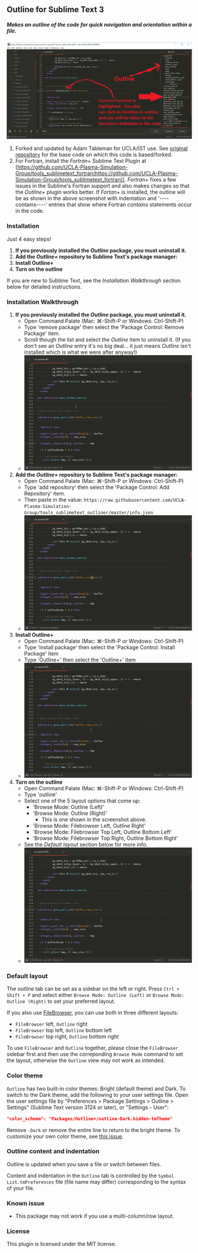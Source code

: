 ## Outline for Sublime Text 3

##### Makes an outline of the code for quick navigation and orientation within a file.

![](assets/markdown-img-paste-20181008011255139.png?raw=true)

1. Forked and updated by Adam Tableman for UCLA/IST use. See [original repository](https://github.com/warmdev/SublimeOutline) for the base code on which this code is based/forked.
2. For Fortran, install the _Fortran+_ Sublime Text Plugin at [https://github.com/UCLA-Plasma-Simulation-Group/tools_sublimetext_fortran(https://github.com/UCLA-Plasma-Simulation-Group/tools_sublimetext_fortran)].  _Fortran+_ fixes a few issues in the Sublime's Fortran support and also makes changes so that the _Outline+_ plugin works better. If _Fortan+_ is installed, the outline will be as shown in the above screenshot with indentation and '----contains----' entries that show where Fortran _contains_ statements occur in the code.

### Installation
Just 4 easy steps!
1. __If you previously installed the _Outline_ package, you must uninstall it.__
2. __Add the _Outline+_ repository to Sublime Text's package manager:__
3. __Install Outline+__
4. __Turn on the outline__

If you are new to Sublime Text, see the _Installation Walkthrough_ section below for detailed instructions.

### Installation Walkthrough
1. __If you previously installed the _Outline_ package, you must uninstall it.__
    * Open Command Palate (Mac: &#8984;-Shift-P or Windows: Ctrl-Shift-P)
    * Type 'remove package' then select the 'Package Control: Remove Package' item.
    * Scroll though the list and select the _Outline_ item to uninstall it. (If you don't see an  _Outline_ entry it's no big deal... it just means  _Outline_ isn't installed which is what we were after anyway!)
    * ![](assets/remove_outline.gif?raw=true)
2. __Add the _Outline+_ repository to Sublime Text's package manager:__
    * Open Command Palate (Mac: &#8984;-Shift-P or Windows: Ctrl-Shift-P)
    * Type 'add repository' then select the 'Package Control: Add Repository' item.
    * Then paste in the value: `https://raw.githubusercontent.com/UCLA-Plasma-Simulation-Group/tools_sublimetext_outliner/master/info.json`
    * ![](assets/add_repo.gif?raw=true)
3. __Install Outline+__
    * Open Command Palate (Mac: &#8984;-Shift-P or Windows: Ctrl-Shift-P)
    * Type 'install package' then select the 'Package Control: Install Package' item
    * Type 'Outline+' then select the 'Outline+' item
    * ![](assets/install_package.gif?raw=true)
4. __Turn on the outline__
    * Open Command Palate (Mac: &#8984;-Shift-P or Windows: Ctrl-Shift-P)
    * Type 'outline'
    * Select one of the 5 layout options that come up:
        * 'Browse Mode: Outline (Left)'
        * 'Browse Mode: Outline (Right)'
            * This is one shown in the screenshot above.
        * 'Browse Mode: Filebrowser Left, Outline Right'
        * 'Browse Mode: Filebrowser Top Left, Outline Bottom Left'
        * 'Browse Mode: Filebrowser Top Right, Outline Bottom Right'
    * See the _Default layout_ section below for more info.
    * ![](assets/turn_on.gif?raw=true)
### Default layout  

The outline tab can be set as a sidebar on the left or right. Press `Ctrl + Shift + P` and select either `Browse Mode: Outline (Left)` or `Browse Mode: Outline (Right)` to set your preferred layout.

If you also use [FileBrowser](https://github.com/aziz/SublimeFileBrowser), you can use both in three different layouts:

* `FileBrowser` left, `Outline` right
* `FileBrowser` top left, `Outline` bottom left
* `FileBrowser` top right, `Outline` bottom right

To use `FileBrowser` and `Outline` together, please close the `FileBrowser` sidebar first and then use the correponding `Browse Mode` command to set the layout, otherwise the `Outline` view may not work as intended.

### Color theme

`Outline` has two built-in color themes: Bright (default theme) and Dark. To switch to the Dark theme, add the following to your user settings file. Open the user settings file by "Preferences > Package Settings > Outline > Settings" (Sublime Text version 3124 or later), or "Settings - User":

```json
"color_scheme": "Packages/Outline+/outline-Dark.hidden-tmTheme"
```

Remove `-Dark` or remove the entire line to return to the bright theme. To customize your own color theme, see [this issue](https://github.com/warmdev/SublimeOutline/issues/1).

### Outline content and indentation

Outline is updated when you save a file or switch between files.

Content and indentation in the `Outline` tab is controlled by the `Symbol List.tmPreferences` file (file name may differ) corresponding to the syntax of your file.

### Known issue

* This package may not work if you use a multi-column/row layout.

### License

This plugin is licensed under the MIT license.
